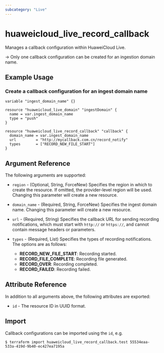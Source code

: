 ```yaml
---
subcategory: "Live"
---
```


# huaweicloud_live_record_callback

Manages a callback configuration within HuaweiCloud Live.

-> Only one callback configuration can be created for an ingestion domain name.

## Example Usage

### Create a callback configuration for an ingest domain name

```hcl
variable "ingest_domain_name" {}

resource "huaweicloud_live_domain" "ingestDomain" {
  name = var.ingest_domain_name
  type = "push"
}

resource "huaweicloud_live_record_callback" "callback" {
  domain_name = var.ingest_domain_name
  url         = "http://mycallback.com.cn/record_notify"
  types       = ["RECORD_NEW_FILE_START"]
}
```

## Argument Reference

The following arguments are supported:

* `region` - (Optional, String, ForceNew) Specifies the region in which to create the resource.
If omitted, the provider-level region will be used. Changing this parameter will create a new resource.

* `domain_name` - (Required, String, ForceNew) Specifies the ingest domain name.
Changing this parameter will create a new resource.

* `url` - (Required, String) Specifies the callback URL for sending recording notifications, which must start with
`http://` or `https://`, and cannot contain message headers or parameters.

* `types` - (Required, List) Specifies the types of recording notifications. The options are as follows:
  + **RECORD_NEW_FILE_START**: Recording started.
  + **RECORD_FILE_COMPLETE**: Recording file generated.
  + **RECORD_OVER**: Recording completed.
  + **RECORD_FAILED**: Recording failed.

## Attribute Reference

In addition to all arguments above, the following attributes are exported:

* `id` - The resource ID in UUID format.

## Import

Callback configurations can be imported using the `id`, e.g.

```
$ terraform import huaweicloud_live_record_callback.test 55534eaa-533a-419d-9b40-ec427ea7195a
```
